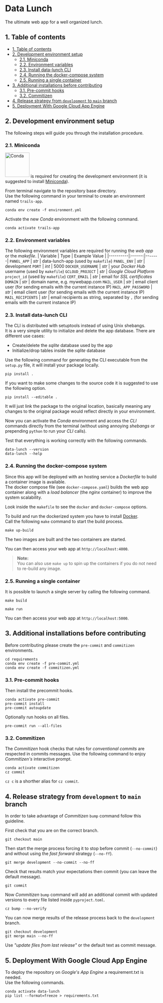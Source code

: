 # Data Lunch <!-- omit in toc -->

The ultimate web app for a well organized lunch.

## 1. Table of contents

- [1. Table of contents](#1-table-of-contents)
- [2. Development environment setup](#2-development-environment-setup)
  - [2.1. Miniconda](#21-miniconda)
  - [2.2. Environment variables](#22-environment-variables)
  - [2.3. Install data-lunch CLI](#23-install-data-lunch-cli)
  - [2.4. Running the docker-compose system](#24-running-the-docker-compose-system)
  - [2.5. Running a single container](#25-running-a-single-container)
- [3. Additional installations before contributing](#3-additional-installations-before-contributing)
  - [3.1. Pre-commit hooks](#31-pre-commit-hooks)
  - [3.2. Commitizen](#32-commitizen)
- [4. Release strategy from `development` to `main` branch](#4-release-strategy-from-development-to-main-branch)
- [5. Deployment With Google Cloud App Engine](#5-deployment-with-google-cloud-app-engine)

## 2. Development environment setup

The following steps will guide you through the installation procedure.

### 2.1. Miniconda

[<img style="position: relative; bottom: 3px;" src="https://docs.conda.io/en/latest/_images/conda_logo.svg" alt="Conda" width="80"/>](https://docs.conda.io/en/latest/) is required for creating the development environment (it is suggested to install [Miniconda](https://docs.conda.io/en/latest/miniconda.html)).

From terminal navigate to the repository base directory.\
Use the following command in your terminal to create an environment named `trails-app`.

```
conda env create -f environment.yml
```

Activate the new _Conda_ environment with the following command.

```
conda activate trails-app
```
### 2.2. Environment variables

The following environment variables are required for running the _web app_ or the _makefile_.
| Variable | Type | Example Value |
|----------|:------:|-------|
`PANEL_APP` | _str_ | data-lunch-app (used by `makefile`)
`PANEL_ENV` | _str_ | development
`PORT` | _int_ | 5000
`DOCKER_USERNAME` | _str_ | your _Docker Hub_ username (used by `makefile`)
`GCLOUD_PROJECT` | _str_ | _Google Cloud Platform_ `project_id` (used by `makefile`)
`CERT_EMAIL` | _str_ | email for _SSL certificates_
`DOMAIN` | _str_ | domain name, e.g. mywebapp.com
`MAIL_USER` | _str_ | email client user (for sending emails with the current instance IP)
`MAIL_APP_PASSWORD` | _str_ | email client user (for sending emails with the current instance IP)
`MAIL_RECIPIENTS` | _str_ | email recipients as string, separated by `,` (for sending emails with the current instance IP)


### 2.3. Install data-lunch CLI

The CLI is distributed with setuptools instead of using Unix shebangs.  
It is a very simple utility to initialize and delete the app database. There are different use cases:

- Create/delete the _sqlite_ database used by the app
- Initialize/drop tables inside the _sqlite_ database

Use the following command for generating the CLI executable from the `setup.py` file, it will install your package locally.

```
pip install .
```

If you want to make some changes to the source code it is suggested to use the following option.

```
pip install --editable .
```

It will just link the package to the original location, basically meaning any changes to the original package would reflect directly in your environment.

Now you can activate the _Conda_ environment and access the _CLI_ commands directly from the terminal (without using annoying _shebangs_ or prepending `python` to run your _CLI_ calls).

Test that everything is working correctly with the following commands.

```
data-lunch --version
data-lunch --help
```

### 2.4. Running the docker-compose system

Since this app will be deployed with an hosting service a _Dockerfile_ to build a container image is available.  
The docker compose file (see `docker-compose.yaml`) builds the web app container along with a _load balancer_ (the _nginx_ container)
to improve the system scalability.

Look inside the `makefile` to see the `docker` and `docker-compose` options.

To build and run the dockerized system you have to install [Docker](https://docs.docker.com/get-docker/).  
Call the following `make` command to start the build process.

```
make up-build
```

The two images are built and the two containers are started.  

You can then access your web app at `http://localhost:4000`.

> **Note:**  
> You can also use `make up` to spin up the containers if you do not need to re-build any image.

### 2.5. Running a single container

It is possible to launch a single server by calling the following command.

```
make build

make run
```

You can then access your web app at `http://localhost:5000`.

## 3. Additional installations before contributing

Before contributing please create the `pre-commit` and `commitizen` environments.

```
cd requirements
conda env create -f pre-commit.yml
conda env create -f commitizen.yml
```

### 3.1. Pre-commit hooks

Then install the precommit hooks.

```
conda activate pre-commit
pre-commit install
pre-commit autoupdate
```

Optionally run hooks on all files.

```
pre-commit run --all-files
```

### 3.2. Commitizen

The _Commitizen_ hook checks that rules for _conventional commits_ are respected in commits messages.
Use the following command to enjoy _Commitizen's_ interactive prompt.

```
conda activate commitizen
cz commit
```

`cz c` is a shorther alias for `cz commit`.

## 4. Release strategy from `development` to `main` branch

In order to take advantage of _Commitizen_ `bump` command follow this guideline.

First check that you are on the correct branch.

```
git checkout main
```

Then start the merge process forcing it to stop before commit (`--no-commit`) and without using the _fast forward_ strategy (`--no-ff`).

```
git merge development --no-commit --no-ff
```

Check that results match your expectations then commit (you can leave the default message).

```
git commit
```

Now _Commitizen_ `bump` command will add an additional commit with updated versions to every file listed inside `pyproject.toml`.

```
cz bump --no-verify
```

You can now merge results of the release process back to the `development` branch.

```
git checkout development
git merge main --no-ff
```

Use _"update files from last release"_ or the default text as commit message.

## 5. Deployment With Google Cloud App Engine

To deploy the repository on _Google's App Engine_ a requirement.txt is needed.  
Use the following commands.

```
conda activate data-lunch
pip list --format=freeze > requirements.txt
```